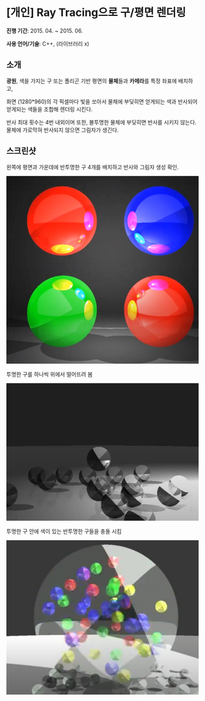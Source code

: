 # [개인] Ray Tracing으로 구/평면 렌더링

**진행 기간**: 2015. 04. ~ 2015. 06.

**사용 언어/기술**: C++, (라이브러리 x)



## 소개

**광원**, 색을 가지는 구 또는 폴리곤 기반 평면의 **물체**들과 **카메라**를 특정 좌표에 배치하고,

화면 (1280\*960)의 각 픽셀마다 빛을 쏘아서 물체에 부딪히면 얻게되는 색과 반사되어 얻게되는 색들을 조합해 렌더링 시킨다.

반사 최대 횟수는 4번 내외이며 또한, 불투명한 물체에 부딪히면 반사를 시키지 않는다. 물체에 가로막혀 반사되지 않으면 그림자가 생긴다.



## 스크린샷

왼쪽에 평면과 가운데에 반투명한 구 4개를 배치하고 반사와 그림자 생성 확인.

![example1](./docs/example1.png)

투명한 구를 하나씩 위에서 떨어뜨려 봄

![example2](./docs/example2.png)

투명한 구 안에 색이 있는 반투명한 구들을 충돌 시킴

![example3](./docs/example3.png)
